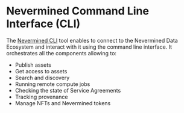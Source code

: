 # Nevermined Command Line Interface (CLI)

The [Nevermined CLI](https://github.com/nevermined-io/cli) tool enables to connect to the Nevermined Data Ecosystem
and interact with it using the command line interface. It orchestrates all the components allowing to:

- Publish assets
- Get access to assets
- Search and discovery
- Running remote compute jobs
- Checking the state of Service Agreements
- Tracking provenance
- Manage NFTs and Nevermined tokens
